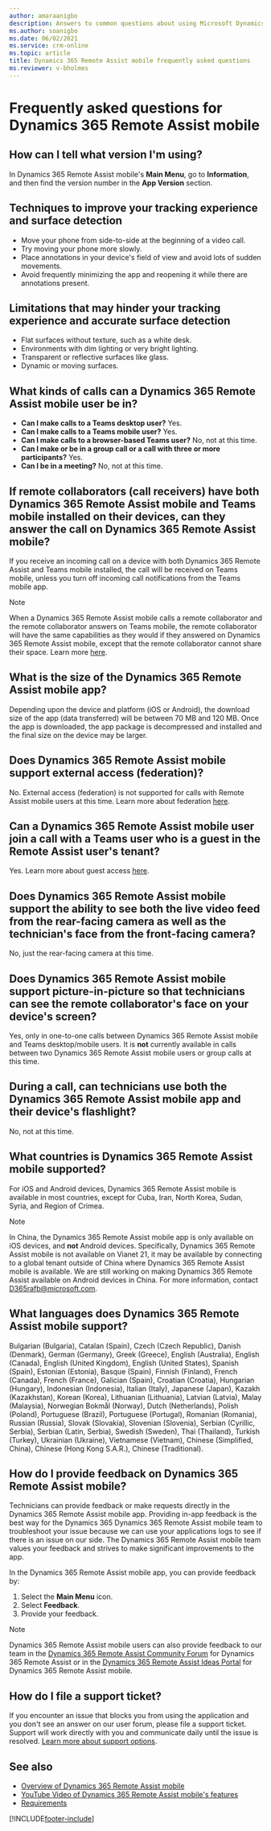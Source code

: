```yaml
---
author: amaraanigbo
description: Answers to common questions about using Microsoft Dynamics 365 Remote Assist mobile.
ms.author: soanigbo
ms.date: 06/02/2021
ms.service: crm-online
ms.topic: article
title: Dynamics 365 Remote Assist mobile frequently asked questions
ms.reviewer: v-bholmes
---
```


# Frequently asked questions for Dynamics 365 Remote Assist mobile

## How can I tell what version I'm using?

In Dynamics 365 Remote Assist mobile's **Main Menu**, go to **Information**, and then find the version number in the **App Version** section.

## Techniques to improve your tracking experience and surface detection

- Move your phone from side-to-side at the beginning of a video call.
- Try moving your phone more slowly.
- Place annotations in your device's field of view and avoid lots of sudden movements.
- Avoid frequently minimizing the app and reopening it while there are annotations present.

## Limitations that may hinder your tracking experience and accurate surface detection

- Flat surfaces without texture, such as a white desk.
- Environments with dim lighting or very bright lighting.
- Transparent or reflective surfaces like glass.
- Dynamic or moving surfaces.

## What kinds of calls can a Dynamics 365 Remote Assist mobile user be in?

- **Can I make calls to a Teams desktop user?** Yes.
- **Can I make calls to a Teams mobile user?** Yes.
- **Can I make calls to a browser-based Teams user?** No, not at this time.
- **Can I make or be in a group call or a call with three or more participants?** Yes.
- **Can I be in a meeting?** No, not at this time.

## If remote collaborators (call receivers) have both Dynamics 365 Remote Assist mobile and Teams mobile installed on their devices, can they answer the call on Dynamics 365 Remote Assist mobile? 

 If you receive an incoming call on a device with both Dynamics 365 Remote Assist and Teams mobile installed, the call will be received on Teams mobile, unless you turn off incoming call notifications from the Teams mobile app.

> [!NOTE] 
> When a Dynamics 365 Remote Assist mobile calls a remote collaborator and the remote collaborator answers on Teams mobile, the remote collaborator will have the same capabilities as they would if they answered on Dynamics 365 Remote Assist mobile, except that the remote collaborator cannot share their space. Learn more [here](./making-calls-on-remote-assist-mobile.md).

## What is the size of the Dynamics 365 Remote Assist mobile app?

Depending upon the device and platform (iOS or Android), the download size of the app (data transferred) will be between 70 MB and 120 MB. Once the app is downloaded, the app package is decompressed and installed and the final size on the device may be larger.

## Does Dynamics 365 Remote Assist mobile support external access (federation)? 

No. External access (federation) is not supported for calls with Remote Assist mobile users at this time. Learn more about federation [here](../multi-tenant-deployment.md).

## Can a Dynamics 365 Remote Assist mobile user join a call with a Teams user who is a guest in the Remote Assist user's tenant? 

Yes. Learn more about guest access [here](../multi-tenant-deployment.md).

## Does Dynamics 365 Remote Assist mobile support the ability to see both the live video feed from the rear-facing camera as well as the technician's face from the front-facing camera?

No, just the rear-facing camera at this time.

## Does Dynamics 365 Remote Assist mobile support picture-in-picture so that technicians can see the remote collaborator's face on your device's screen? 

Yes, only in one-to-one calls between Dynamics 365 Remote Assist mobile and Teams desktop/mobile users. It is **not** currently available in calls between two Dynamics 365 Remote Assist mobile users or group calls at this time. 

## During a call, can technicians use both the Dynamics 365 Remote Assist mobile app and their device's flashlight?

No, not at this time.

## What countries is Dynamics 365 Remote Assist mobile supported?

For iOS and Android devices, Dynamics 365 Remote Assist mobile is available in most countries, except for Cuba, Iran, North Korea, Sudan, Syria, and Region of Crimea. 

> [!Note]
> In China, the Dynamics 365 Remote Assist mobile app is only available on iOS devices, and **not** Android devices. Specifically, Dynamics 365 Remote Assist mobile is not available on Vianet 21, it may be available by connecting to a global tenant outside of China where Dynamics 365 Remote Assist mobile is available. We are still working on making Dynamics 365 Remote Assist available on Android devices in China. For more information, contact D365rafb@microsoft.com. 

## What languages does Dynamics 365 Remote Assist mobile support?

Bulgarian (Bulgaria), Catalan (Spain), Czech (Czech Republic), Danish (Denmark), German (Germany), Greek (Greece), English (Australia), English (Canada), English (United Kingdom), English (United States), Spanish (Spain), Estonian (Estonia), Basque (Spain), Finnish (Finland), French (Canada), French (France), Galician (Spain), Croatian (Croatia), Hungarian (Hungary), Indonesian (Indonesia), Italian (Italy), Japanese (Japan), Kazakh (Kazakhstan), Korean (Korea), Lithuanian (Lithuania), Latvian (Latvia), Malay (Malaysia), Norwegian Bokmål (Norway), Dutch (Netherlands), Polish (Poland), Portuguese (Brazil), Portuguese (Portugal), Romanian (Romania), Russian (Russia), Slovak (Slovakia), Slovenian (Slovenia), Serbian (Cyrillic, Serbia), Serbian (Latin, Serbia), Swedish (Sweden), Thai (Thailand), Turkish (Turkey), Ukrainian (Ukraine), Vietnamese (Vietnam), Chinese (Simplified, China), Chinese (Hong Kong S.A.R.), Chinese (Traditional).

## How do I provide feedback on Dynamics 365 Remote Assist mobile?

Technicians can provide feedback or make requests directly in the Dynamics 365 Remote Assist mobile app. Providing in-app feedback is the best way for the Dynamics 365 Dynamics 365 Remote Assist mobile team to troubleshoot your issue because we can use your applications logs to see if there is an issue on our side. The Dynamics 365 Remote Assist mobile team values your feedback and strives to make significant improvements to the app.

In the Dynamics 365 Remote Assist mobile app, you can provide feedback by:

1. Select the **Main Menu** icon.
2. Select **Feedback**.
3. Provide your feedback.

>[!Note]
> Dynamics 365 Remote Assist mobile users can also provide feedback to our team in the [Dynamics 365 Remote Assist Community Forum](https://community.dynamics.com/365/remoteassist) for Dynamics 365 Remote Assist or in the [Dynamics 365 Remote Assist Ideas Portal](https://experience.dynamics.com/ideas/categories/list/?category=81a97e52-9c54-e911-a963-000d3a4f33c1&forum=4323c621-52bc-e811-a975-000d3a1bec70) for Dynamics 365 Remote Assist mobile.

## How do I file a support ticket?
If you encounter an issue that blocks you from using the application and you don't see an answer on our user forum, please file a support ticket. Support will work directly with you and communicate daily until the issue is resolved. [Learn more about support options](https://docs.microsoft.com/dynamics365/get-started/support/).

## See also

- [Overview of Dynamics 365 Remote Assist mobile](./remote-assist-mobile-overview.md)
- [YouTube Video of Dynamics 365 Remote Assist mobile's features](https://www.youtube.com/watch?v=DQJWsCDNpb4)
- [Requirements](../requirements.md)


[!INCLUDE[footer-include](../../includes/footer-banner.md)]

